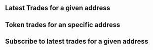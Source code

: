 ## Latest Trades for a given address



## Token trades for an specific address



## Subscribe to latest trades for a given address





